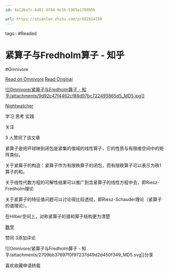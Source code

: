 ```yaml
---
id: 4a12ba7c-4d81-4f84-9c5b-5365a1709b5b

url: https://zhuanlan.zhihu.com/p/692914150
---
```



tags::  #Readed 

# 紧算子与Fredholm算子 - 知乎
#Omnivore

[Read on Omnivore](https://omnivore.app/me/fredholm-19076c1b559)
[Read Original](https://zhuanlan.zhihu.com/p/692914150)

[![[Omnivore/紧算子与Fredholm算子 - 知乎/attachments/9d92c47f4462cf88d97bc722495865d5_MD5.jpg]]](https://www.zhihu.com/people/shou-ye-ren-9-31)

[Nightwatcher](https://www.zhihu.com/people/shou-ye-ren-9-31)

学习 思考 实践

​关注

3 人赞同了该文章

紧算子是把开球映到闭包是紧集的值域的线性算子，它的性质与有限维空间中的矩阵类似。

关于紧算子的构造：紧算子作为有限秩算子的闭包，而有限秩算子可以表示为秩1算子的和。

关于线性代数方程的可解性结果可以推广到含紧算子的线性方程中去，即Riesz-Fredholm理论

关于紧算子的特征值问题可以讨论得比较透彻，即Riesz-Schauder理论（紧算子的谱理论）。

在Hilber空间上，对称紧算子的谱和算子结构更为清楚

[数学](https://www.zhihu.com/topic/19554091)

​赞同 3​​添加评论

![[Omnivore/紧算子与Fredholm算子 - 知乎/attachments/2709bb37697f0f97237d49d2d450f349_MD5.svg]]​分享

​喜欢​收藏​申请转载

​

